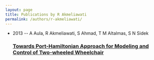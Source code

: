 ```yaml
---
layout: page
title: Publications by R Akmeliawati
permalink: /authors/r-akmeliawati/
---
```


<ul class="post-list">
<li><span class='post-meta'>2013 -- A Aula, R Akmeliawati, S Ahmad, T M Altalmas, S N Sidek</span><h3><a class='post-link' href='../../towards-port-hamiltonian-approach-for-modeling-and-control-of-two-wheeled-wheelchair'>Towards Port-Hamiltonian Approach for Modeling and Control of Two-wheeled Wheelchair</a></h3></li>

</ul>
